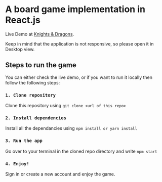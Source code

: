 # A board game implementation in React.js

Live Demo at [Knights & Dragons](https://knightsanddragons-3.web.app/).

Keep in mind that the application is not responsive, so please open it in Desktop view.

## Steps to run the game

You can either check the live demo, or if you want to run it locally then follow the following steps:

### `1. Clone repository`

Clone this repository using `git clone <url of this repo>`

### `2. Install dependencies`

Install all the dependancies using `npm install or yarn install`

### `3. Run the app`

Go over to your terminal in the cloned repo directory and write `npm start`

### `4. Enjoy!`

Sign in or create a new account and enjoy the game.
